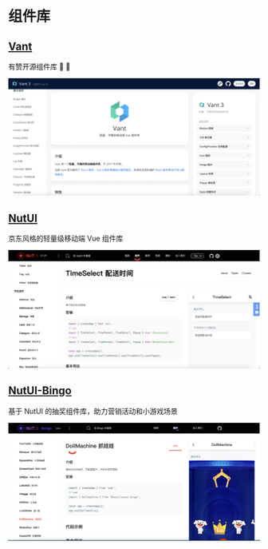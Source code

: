# 组件库

## [Vant](https://vant-contrib.gitee.io/vant/#/zh-CN)
有赞开源组件库 :tada: :100:

![vant](../images/repository/WechatIMG787.png)


## [NutUI](https://nutui.jd.com/3x/#/component/button)
京东风格的轻量级移动端 Vue 组件库

![nutui](../images/repository/WechatIMG788.png)


## [NutUI-Bingo](https://nutui.jd.com/bingo/#/intro)
基于 NutUI 的抽奖组件库，助力营销活动和小游戏场景

![NutUI-Bingo](../images/repository/WechatIMG789.png)